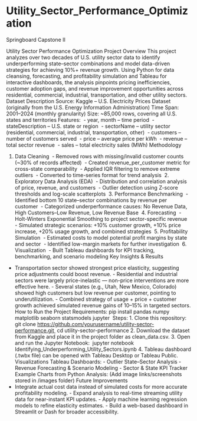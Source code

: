 # Utility_Sector_Performance_Optimization
Springboard Capstone II

Utility Sector Performance Optimization
Project Overview
This project analyzes over two decades of U.S. utility sector data to identify underperforming state–sector combinations and model data-driven strategies for achieving 10%+ revenue growth. Using Python for data cleansing, forecasting, and profitability simulation and Tableau for interactive dashboards, the analysis pinpoints pricing inefficiencies, customer adoption gaps, and revenue improvement opportunities across residential, commercial, industrial, transportation, and other utility sectors.
Dataset Description
Source: Kaggle – U.S. Electricity Prices Dataset (originally from the U.S. Energy Information Administration) Time Span: 2001–2024 (monthly granularity) Size: ~85,000 rows, covering all U.S. states and territories Features:  - year, month – time period  - stateDescription – U.S. state or region  - sectorName – utility sector (residential, commercial, industrial, transportation, other)  - customers – number of customers served  - price – average price per kWh  - revenue – total sector revenue  - sales – total electricity sales (MWh)
Methodology
1. Data Cleaning    - Removed rows with missing/invalid customer counts (~30% of records affected)    - Created revenue_per_customer metric for cross-state comparability    - Applied IQR filtering to remove extreme outliers    - Converted to time-series format for trend analysis  2. Exploratory Data Analysis (EDA)    - Distribution and correlation analysis of price, revenue, and customers    - Outlier detection using Z-score thresholds and log-scale scatterplots  3. Performance Benchmarking    - Identified bottom 10 state–sector combinations by revenue per customer    - Categorized underperformance causes: No Revenue Data, High Customers–Low Revenue, Low Revenue Base  4. Forecasting    - Holt-Winters Exponential Smoothing to project sector-specific revenue    - Simulated strategic scenarios: +10% customer growth, +10% price increase, +20% usage growth, and combined strategies  5. Profitability Simulation    - Estimated costs to model potential profit margins by state and sector    - Identified low-margin markets for further investigation  6. Visualization    - Built Tableau dashboards for KPI tracking, benchmarking, and scenario modeling
Key Insights & Results
- Transportation sector showed strongest price elasticity, suggesting price adjustments could boost revenue. - Residential and industrial sectors were largely price-inelastic — non-price interventions are more effective here. - Several states (e.g., Utah, New Mexico, Colorado) showed high customers but low revenue per customer, pointing to underutilization. - Combined strategy of usage + price + customer growth achieved simulated revenue gains of 10–15% in targeted sectors.
How to Run the Project
Requirements: pip install pandas numpy matplotlib seaborn statsmodels jupyter  Steps: 1. Clone this repository:    git clone https://github.com/yourusername/utility-sector-performance.git    cd utility-sector-performance 2. Download the dataset from Kaggle and place it in the project folder as clean_data.csv. 3. Open and run the Jupyter Notebook:    jupyter notebook Identifying_Underperforming_Utility_Sectors.ipynb 4. Tableau dashboard (.twbx file) can be opened with Tableau Desktop or Tableau Public.
Visualizations
Tableau Dashboards: - Outlier State–Sector Analysis - Revenue Forecasting & Scenario Modeling - Sector & State KPI Tracker  Example Charts from Python Analysis: (Add image links/screenshots stored in /images folder)
Future Improvements
- Integrate actual cost data instead of simulated costs for more accurate profitability modeling. - Expand analysis to real-time streaming utility data for near-instant KPI updates. - Apply machine learning regression models to refine elasticity estimates. - Build a web-based dashboard in Streamlit or Dash for broader accessibility.

